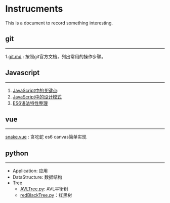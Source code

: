 # Instrucments

This is a document to record something interesting.

## git
---
1.[git.md](https://github.com/Rainbowxh/groceryStore/blob/master/git/git.md)
: 按照git官方文档，列出常用的操作步骤。

## Javascript
---
1. [JavaScript中的关键点](https://github.com/Rainbowxh/groceryStore/blob/master/javascript/javascript.md):
1. [JavaScript中的设计模式](https://github.com/Rainbowxh/groceryStore/blob/master/javascript/patternDesign.md)
1. [ES6语法特性整理](https://github.com/Rainbowxh/groceryStore/blob/master/javascript/es6.md)

## vue
---
[snake.vue](https://github.com/Rainbowxh/groceryStore/blob/master/vue/snake.vue)
: 贪吃蛇 es6 canvas简单实现

## python
---
- Application: 应用
- DataStructure: 数据结构
- Tree
    - [AVLTree.py](https://github.com/Rainbowxh/groceryStore/blob/master/python/Tree/AVLTree.py): AVL平衡树
    - [redBlackTree.py](https://github.com/Rainbowxh/groceryStore/blob/master/python/Tree/redBlackTree.py)：红黑树